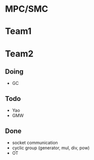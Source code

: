 # MPC/SMC
# Team1

# Team2
## Doing
* GC
## Todo
* Yao
* GMW
## Done
* socket communication
* cyclic group (generator, mul, div, pow)
* OT
